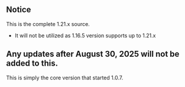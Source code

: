 ## Notice
This is the complete 1.21.x source.
- It will not be utilized as 1.16.5 version supports up to 1.21.x

## Any updates after August 30, 2025 will not be added to this. 
This is simply the core version that started 1.0.7.

